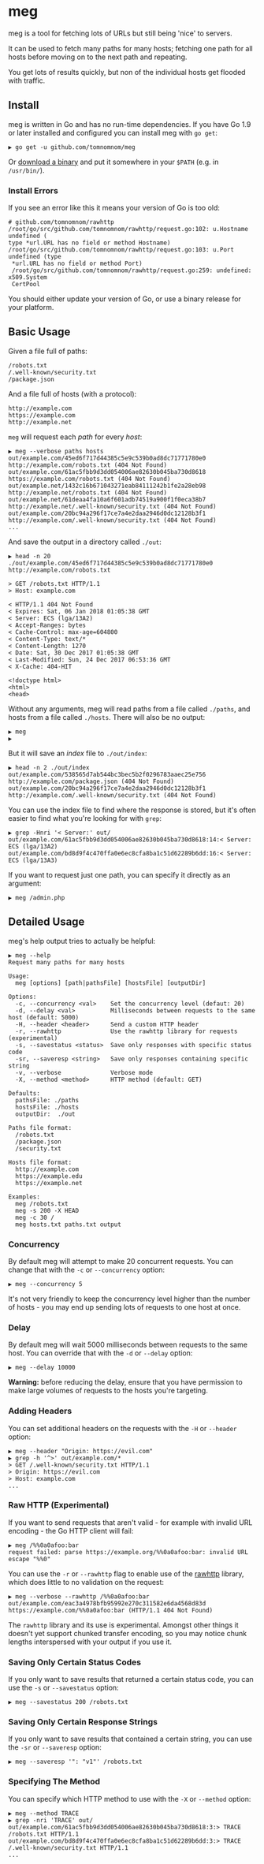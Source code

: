 # meg

meg is a tool for fetching lots of URLs but still being 'nice' to servers.

It can be used to fetch many paths for many hosts; fetching one path
for all hosts before moving on to the next path and repeating.

You get lots of results quickly, but non of the individual hosts get
flooded with traffic.

## Install

meg is written in Go and has no run-time dependencies. If you have Go 1.9
or later installed and configured you can install meg with `go get`:

```
▶ go get -u github.com/tomnomnom/meg
```

Or [download a binary](https://github.com/tomnomnom/meg/releases) and
put it somewhere in your `$PATH` (e.g. in `/usr/bin/`).

### Install Errors

If you see an error like this it means your version of Go is too old:

```
# github.com/tomnomnom/rawhttp
/root/go/src/github.com/tomnomnom/rawhttp/request.go:102: u.Hostname undefined (
type *url.URL has no field or method Hostname)
/root/go/src/github.com/tomnomnom/rawhttp/request.go:103: u.Port undefined (type
 *url.URL has no field or method Port)
 /root/go/src/github.com/tomnomnom/rawhttp/request.go:259: undefined: x509.System
 CertPool
```

You should either update your version of Go, or use a binary release
for your platform.

## Basic Usage

Given a file full of paths:

```
/robots.txt
/.well-known/security.txt
/package.json
```

And a file full of hosts (with a protocol):

```
http://example.com
https://example.com
http://example.net
```

`meg` will request each *path* for every *host*:

```
▶ meg --verbose paths hosts
out/example.com/45ed6f717d44385c5e9c539b0ad8dc71771780e0 http://example.com/robots.txt (404 Not Found)
out/example.com/61ac5fbb9d3dd054006ae82630b045ba730d8618 https://example.com/robots.txt (404 Not Found)
out/example.net/1432c16b671043271eab84111242b1fe2a28eb98 http://example.net/robots.txt (404 Not Found)
out/example.net/61deaa4fa10a6f601adb74519a900f1f0eca38b7 http://example.net/.well-known/security.txt (404 Not Found)
out/example.com/20bc94a296f17ce7a4e2daa2946d0dc12128b3f1 http://example.com/.well-known/security.txt (404 Not Found)
...
```

And save the output in a directory called `./out`:

```
▶ head -n 20 ./out/example.com/45ed6f717d44385c5e9c539b0ad8dc71771780e0
http://example.com/robots.txt

> GET /robots.txt HTTP/1.1
> Host: example.com

< HTTP/1.1 404 Not Found
< Expires: Sat, 06 Jan 2018 01:05:38 GMT
< Server: ECS (lga/13A2)
< Accept-Ranges: bytes
< Cache-Control: max-age=604800
< Content-Type: text/*
< Content-Length: 1270
< Date: Sat, 30 Dec 2017 01:05:38 GMT
< Last-Modified: Sun, 24 Dec 2017 06:53:36 GMT
< X-Cache: 404-HIT

<!doctype html>
<html>
<head>
```

Without any arguments, meg will read paths from a file called `./paths`,
and hosts from a file called `./hosts`. There will also be no output:

```
▶ meg
▶
```

But it will save an *index* file to `./out/index`:

```
▶ head -n 2 ./out/index
out/example.com/538565d7ab544bc3bec5b2f0296783aaec25e756 http://example.com/package.json (404 Not Found)
out/example.com/20bc94a296f17ce7a4e2daa2946d0dc12128b3f1 http://example.com/.well-known/security.txt (404 Not Found)
```

You can use the index file to find where the response is stored, but it's
often easier to find what you're looking for with `grep`:

```
▶ grep -Hnri '< Server:' out/
out/example.com/61ac5fbb9d3dd054006ae82630b045ba730d8618:14:< Server: ECS (lga/13A2)
out/example.com/bd8d9f4c470ffa0e6ec8cfa8ba1c51d62289b6dd:16:< Server: ECS (lga/13A3)
```

If you want to request just one path, you can specify it directly as an argument:

```
▶ meg /admin.php
```

## Detailed Usage

meg's help output tries to actually be helpful:

```
▶ meg --help
Request many paths for many hosts

Usage:
  meg [options] [path|pathsFile] [hostsFile] [outputDir]

Options:
  -c, --concurrency <val>    Set the concurrency level (defaut: 20)
  -d, --delay <val>          Milliseconds between requests to the same host (default: 5000)
  -H, --header <header>      Send a custom HTTP header
  -r, --rawhttp              Use the rawhttp library for requests (experimental)
  -s, --savestatus <status>  Save only responses with specific status code
  -sr, --saveresp <string>   Save only responses containing specific string
  -v, --verbose              Verbose mode
  -X, --method <method>      HTTP method (default: GET)

Defaults:
  pathsFile: ./paths
  hostsFile: ./hosts
  outputDir:  ./out

Paths file format:
  /robots.txt
  /package.json
  /security.txt

Hosts file format:
  http://example.com
  https://example.edu
  https://example.net

Examples:
  meg /robots.txt
  meg -s 200 -X HEAD
  meg -c 30 /
  meg hosts.txt paths.txt output
```

### Concurrency

By default meg will attempt to make 20 concurrent requests. You can change that
with the `-c` or `--concurrency` option:

```
▶ meg --concurrency 5
```

It's not very friendly to keep the concurrency level higher than the number of
hosts - you may end up sending lots of requests to one host at once.

### Delay
By default meg will wait 5000 milliseconds between requests to the same host.
You can override that with the `-d` or `--delay` option:

```
▶ meg --delay 10000
```

**Warning:** before reducing the delay, ensure that you have permission to make
large volumes of requests to the hosts you're targeting.

### Adding Headers

You can set additional headers on the requests with the `-H` or `--header`
option:

```
▶ meg --header "Origin: https://evil.com"
▶ grep -h '^>' out/example.com/*
> GET /.well-known/security.txt HTTP/1.1
> Origin: https://evil.com
> Host: example.com
...
```

### Raw HTTP (Experimental)

If you want to send requests that aren't valid - for example with invalid URL encoding -
the Go HTTP client will fail:

```
▶ meg /%%0a0afoo:bar
request failed: parse https://example.org/%%0a0afoo:bar: invalid URL escape "%%0"
```

You can use the `-r` or `--rawhttp` flag to enable use of the [rawhttp](https://github.com/tomnomnom/rawhttp)
library, which does little to no validation on the request:

```
▶ meg --verbose --rawhttp /%%0a0afoo:bar
out/example.com/eac3a4978bfb95992e270c311582e6da4568d83d https://example.com/%%0a0afoo:bar (HTTP/1.1 404 Not Found)
```

The `rawhttp` library and its use is experimental. Amongst other things it doesn't
yet support chunked transfer encoding, so you may notice chunk lengths interspersed
with your output if you use it.

### Saving Only Certain Status Codes

If you only want to save results that returned a certain status code, you can
use the `-s` or `--savestatus` option:

```
▶ meg --savestatus 200 /robots.txt
```

### Saving Only Certain Response Strings

If you only want to save results that contained a certain string, you can
use the `-sr` or `--saveresp` option:

```
▶ meg --saveresp '": "v1"' /robots.txt
```

### Specifying The Method

You can specify which HTTP method to use with the `-X` or `--method` option:

```
▶ meg --method TRACE
▶ grep -nri 'TRACE' out/
out/example.com/61ac5fbb9d3dd054006ae82630b045ba730d8618:3:> TRACE /robots.txt HTTP/1.1
out/example.com/bd8d9f4c470ffa0e6ec8cfa8ba1c51d62289b6dd:3:> TRACE /.well-known/security.txt HTTP/1.1
...
```
